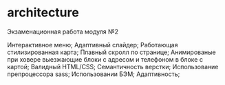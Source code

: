 # architecture
Экзаменационная работа модуля №2


Интерактивное меню;
Адаптивный слайдер;
Работающая стилизированная карта;
Плавный скролл по странице;
Анимированые при ховере выезжающие блоки с адресом и телефоном в блоке с картой;
Валидный HTML/CSS;
Семантичность верстки;
Использование препроцессора sass;
Использовании БЭМ;
Адаптивность;